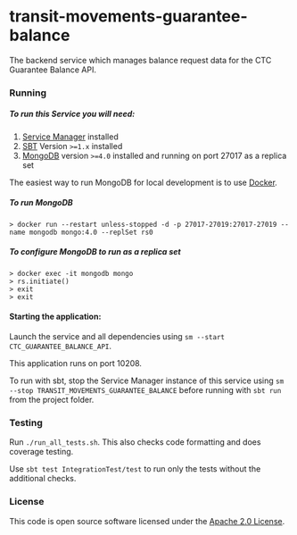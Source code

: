 
# transit-movements-guarantee-balance

The backend service which manages balance request data for the CTC Guarantee Balance API.

### Running

##### To run this Service you will need:

1) [Service Manager](https://github.com/hmrc/service-manager) installed
2) [SBT](https://www.scala-sbt.org) Version `>=1.x` installed
3) [MongoDB](https://www.mongodb.com/) version `>=4.0` installed and running on port 27017 as a replica set

The easiest way to run MongoDB for local development is to use [Docker](https://docs.docker.com/get-docker/).

##### To run MongoDB

```
> docker run --restart unless-stopped -d -p 27017-27019:27017-27019 --name mongodb mongo:4.0 --replSet rs0
```

##### To configure MongoDB to run as a replica set

```
> docker exec -it mongodb mongo
> rs.initiate()
> exit
> exit
```

#### Starting the application:

Launch the service and all dependencies using `sm --start CTC_GUARANTEE_BALANCE_API`.

This application runs on port 10208.

To run with sbt, stop the Service Manager instance of this service using `sm --stop TRANSIT_MOVEMENTS_GUARANTEE_BALANCE` before running with `sbt run` from the project folder.

### Testing

Run `./run_all_tests.sh`. This also checks code formatting and does coverage testing.

Use `sbt test IntegrationTest/test` to run only the tests without the additional checks.

### License

This code is open source software licensed under the [Apache 2.0 License]("http://www.apache.org/licenses/LICENSE-2.0.html").

